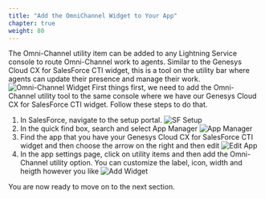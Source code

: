 ```yaml
---
title: "Add the OmniChannel Widget to Your App"
chapter: true
weight: 80
---
```

The Omni-Channel utility item can be added to any Lightning Service console to route Omni-Channel work to agents. Similar to the Genesys Cloud CX for SalesForce CTI widget, this is a tool on the utility bar where agents can update their presence and manage their work.
![Omni-Channel Widget](/images/omniChannelWidget.jpg)
First things first, we need to add the Omni-Channel utility tool to the same console where we have our Genesys Cloud CX for SalesForce CTI widget. Follow these steps to do that. 

1. In SalesForce, navigate to the setup portal. 
![SF Setup](/images/SFSetup.jpg)
2. In the quick find box, search and select App Manager
![App Manager](/images/appManager.jpg)
3. Find the app that you have your Genesys Cloud CX for SalesForce CTI widget and then choose the arrow on the right and then edit
![Edit App](/images/editApp.jpg)
4. In the app settings page, click on utility items and then add the Omni-Channel utility option. You can customize the label, icon, width and heigth however you like
![Add Widget](/images/addWidget.jpg)

You are now ready to move on to the next section. 